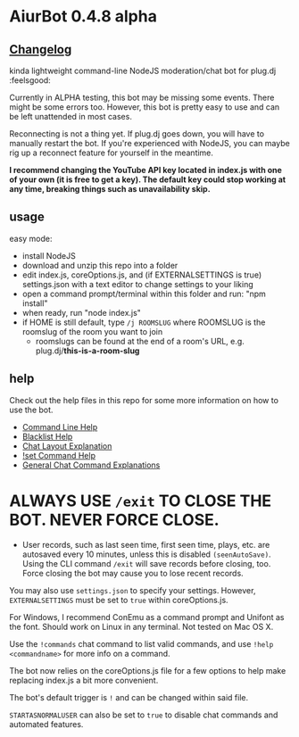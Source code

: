 # AiurBot 0.4.8 alpha
## [Changelog](changelog.md)
kinda lightweight command-line NodeJS moderation/chat bot for plug.dj :feelsgood:

Currently in ALPHA testing, this bot may be missing some events. There might be some errors too. However, this bot is pretty easy to use and can be left unattended in most cases.

Reconnecting is not a thing yet. If plug.dj goes down, you will have to manually restart the bot. If you're experienced with NodeJS, you can maybe rig up a reconnect feature for yourself in the meantime.

**I recommend changing the YouTube API key located in index.js with one of your own (it is free to get a key). The default key could stop working at any time, breaking things such as unavailability skip.**

usage
------
easy mode:
- install NodeJS
- download and unzip this repo into a folder
- edit index.js, coreOptions.js, and (if EXTERNALSETTINGS is true) settings.json with a text editor to change settings to your liking
- open a command prompt/terminal within this folder and run: "npm install"
- when ready, run "node index.js"
- if HOME is still default, type `/j ROOMSLUG` where ROOMSLUG is the roomslug of the room you want to join
  - roomslugs can be found at the end of a room's URL, e.g. plug.dj/**this-is-a-room-slug**

help
------
Check out the help files in this repo for some more information on how to use the bot.
- [Command Line Help](commandline.md)
- [Blacklist Help](blacklisthelp.txt)
- [Chat Layout Explanation](chathelp.txt)
- [!set Command Help](setoptions.md)
- [General Chat Command Explanations](chatcommands.md)

# ALWAYS USE `/exit` TO CLOSE THE BOT. NEVER FORCE CLOSE.
- User records, such as last seen time, first seen time, plays, etc. are autosaved every 10 minutes, unless this is disabled `(seenAutoSave)`. Using the CLI command `/exit` will save records before closing, too. Force closing the bot may cause you to lose recent records.

You may also use `settings.json` to specify your settings. However, `EXTERNALSETTINGS` must be set to `true` within coreOptions.js.

For Windows, I recommend ConEmu as a command prompt and Unifont as the font. Should work on Linux in any terminal.
Not tested on Mac OS X.

Use the `!commands` chat command to list valid commands, and use `!help <commandname>` for more info on a command.

The bot now relies on the coreOptions.js file for a few options to help make replacing index.js a bit more convenient.

The bot's default trigger is `!` and can be changed within said file.

`STARTASNORMALUSER` can also be set to `true` to disable chat commands and automated features.
